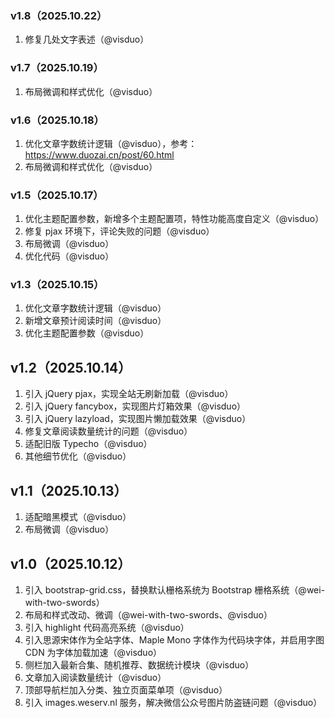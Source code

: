 ### v1.8（2025.10.22）

1. 修复几处文字表述（@visduo）

### v1.7（2025.10.19）

1. 布局微调和样式优化（@visduo）

### v1.6（2025.10.18）

1. 优化文章字数统计逻辑（@visduo），参考：https://www.duozai.cn/post/60.html
2. 布局微调和样式优化（@visduo）

### v1.5（2025.10.17）

1. 优化主题配置参数，新增多个主题配置项，特性功能高度自定义（@visduo）
2. 修复 pjax 环境下，评论失败的问题（@visduo）
3. 布局微调（@visduo）
4. 优化代码（@visduo）

### v1.3（2025.10.15）

1. 优化文章字数统计逻辑（@visduo）
2. 新增文章预计阅读时间（@visduo）
3. 优化主题配置参数（@visduo）

## v1.2（2025.10.14）

1. 引入 jQuery pjax，实现全站无刷新加载（@visduo）
2. 引入 jQuery fancybox，实现图片灯箱效果（@visduo）
3. 引入 jQuery lazyload，实现图片懒加载效果（@visduo）
4. 修复文章阅读数量统计的问题（@visduo）
5. 适配旧版 Typecho（@visduo）
6. 其他细节优化（@visduo）

## v1.1（2025.10.13）

1. 适配暗黑模式（@visduo）
2. 布局微调（@visduo）

## v1.0（2025.10.12）

1. 引入 bootstrap-grid.css，替换默认栅格系统为 Bootstrap 栅格系统（@wei-with-two-swords）
2. 布局和样式改动、微调（@wei-with-two-swords、@visduo）
3. 引入 highlight 代码高亮系统（@visduo）
4. 引入思源宋体作为全站字体、Maple Mono 字体作为代码块字体，并启用字图 CDN 为字体加载加速（@visduo）
5. 侧栏加入最新合集、随机推荐、数据统计模块（@visduo）
6. 文章加入阅读数量统计（@visduo）
7. 顶部导航栏加入分类、独立页面菜单项（@visduo）
8. 引入 images.weserv.nl 服务，解决微信公众号图片防盗链问题（@visduo）
